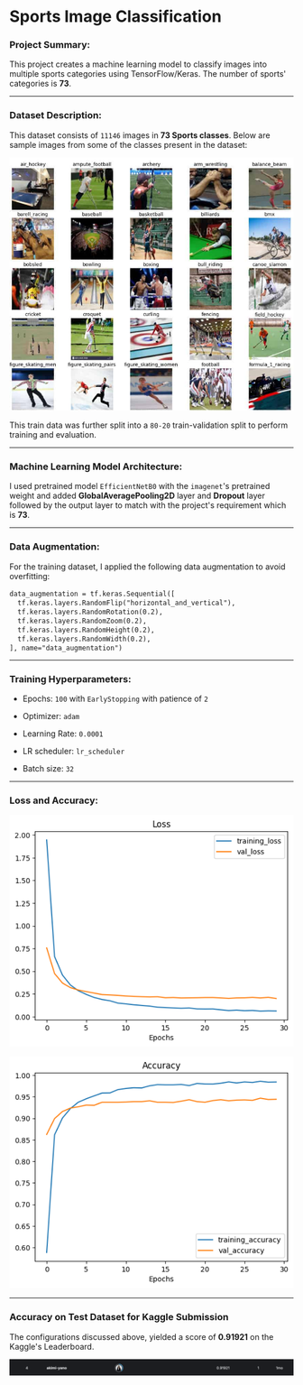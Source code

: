 # Sports Image Classification

### Project Summary:
This project creates a machine learning model to classify images into multiple sports categories using TensorFlow/Keras. The number of sports' categories is **73**.

---

### Dataset Description:

This dataset consists of `11146` images in **73 Sports classes**. Below are sample images from some of the classes present in the dataset:

![](./visuals/sports_classification_image.jpg?raw=true)

This train data was further split into a `80-20` train-validation split to perform training and evaluation.

---

### Machine Learning Model Architecture:

I used pretrained model `EfficientNetB0` with the `imagenet`'s pretrained weight and added **GlobalAveragePooling2D** layer and **Dropout** layer followed by the output layer to match with the project's requirement which is **73**.

---

### Data Augmentation:

For the training dataset, I applied the following data augmentation to avoid overfitting:

```
data_augmentation = tf.keras.Sequential([
  tf.keras.layers.RandomFlip("horizontal_and_vertical"),
  tf.keras.layers.RandomRotation(0.2),
  tf.keras.layers.RandomZoom(0.2),
  tf.keras.layers.RandomHeight(0.2),
  tf.keras.layers.RandomWidth(0.2),
], name="data_augmentation")
```

---

### Training Hyperparameters:

* Epochs: `100` with `EarlyStopping` with patience of `2`
  
* Optimizer: `adam`

* Learning Rate: `0.0001`

* LR scheduler: `lr_scheduler`

* Batch size: `32`

---

### Loss and Accuracy:

![](./visuals/sports_classification_loss.png?raw=true)

![](./visuals/sports_classification_accuracy.png?raw=true)

---

### Accuracy on Test Dataset for Kaggle Submission

The configurations discussed above, yielded a score of **0.91921** on the Kaggle's Leaderboard.

![](./visuals/sports_classification_kaggle_leaderboard.png?raw=true)
